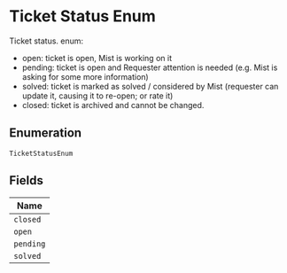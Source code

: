 
# Ticket Status Enum

Ticket status. enum:

* open: ticket is open, Mist is working on it
* pending: ticket is open and Requester attention is needed (e.g. Mist is asking for some more information)
* solved: ticket is marked as solved / considered by Mist (requester can update it, causing it to re-open; or rate it)
* closed: ticket is archived and cannot be changed.

## Enumeration

`TicketStatusEnum`

## Fields

| Name |
|  --- |
| `closed` |
| `open` |
| `pending` |
| `solved` |

